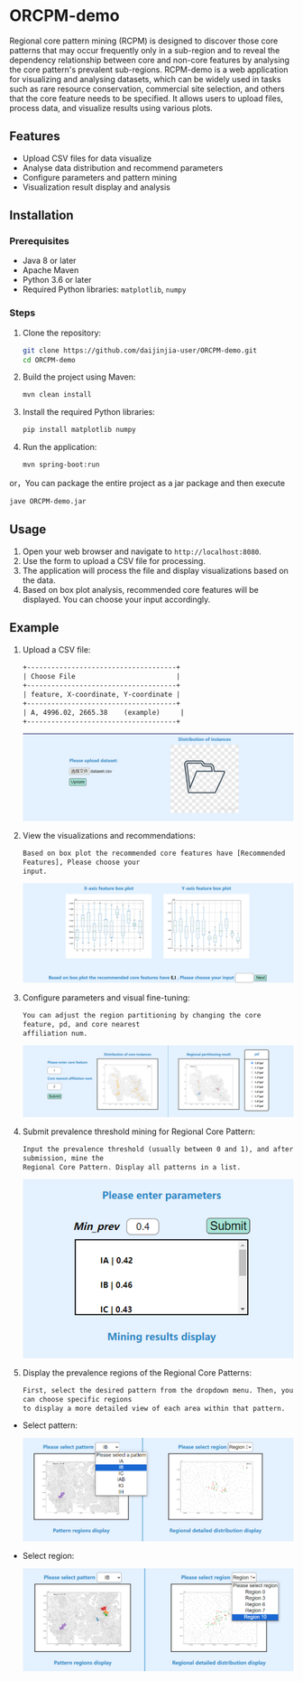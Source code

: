 # ORCPM-demo

Regional  core pattern mining (RCPM) is designed to discover those core  patterns that may occur frequently only in a sub-region and to  reveal the dependency relationship between core and non-core  features by analysing the core pattern's prevalent sub-regions.  RCPM-demo  is a web application for visualizing and analysing datasets, which can be widely used in tasks such as rare resource  conservation, commercial site selection, and others that the core  feature needs to be specified.  It allows users to upload files, process data, and visualize results using various plots.



## Features

- Upload CSV files for data visualize 
- Analyse data distribution and recommend parameters
- Configure parameters and pattern mining
- Visualization result display and analysis



## Installation

### Prerequisites

- Java 8 or later
- Apache Maven
- Python 3.6 or later
- Required Python libraries: `matplotlib`, `numpy`



### Steps

1. Clone the repository:
    ```bash
    git clone https://github.com/daijinjia-user/ORCPM-demo.git
    cd ORCPM-demo
    ```

2. Build the project using Maven:
    ```bash
    mvn clean install
    ```

3. Install the required Python libraries:
    ```bash
    pip install matplotlib numpy
    ```

4. Run the application:

    ```bash
    mvn spring-boot:run
    ```

  or，You can package the entire project as a jar package and then execute 
 
   ```bash
   jave ORCPM-demo.jar
   ```



## Usage

1. Open your web browser and navigate to `http://localhost:8080`.
2. Use the form to upload a CSV file for processing.
3. The application will process the file and display visualizations based on the data.
4. Based on box plot analysis, recommended core features will be displayed. You can choose your input accordingly.



## Example

1. Upload a CSV file:
   ```
   +-------------------------------------+
   | Choose File                         |
   +-------------------------------------+
   | feature, X-coordinate, Y-coordinate |
   +-------------------------------------+
   | A, 4996.02, 2665.38	(example)     |
   +-------------------------------------+
   ```
   
    <p align="center">
      <img src="https://github.com/daijinjia-user/ORCPM-demo/blob/main/picture/1.png?raw=true" alt="1.png">
    </p>

2. View the visualizations and recommendations:

   ```
   Based on box plot the recommended core features have [Recommended Features], Please choose your
   input.
   ```

    <p align="center">
      <img src="https://github.com/daijinjia-user/ORCPM-demo/blob/main/picture/2.png?raw=true" alt="2.png">
    </p>

3. Configure parameters and visual fine-tuning:

   ```
   You can adjust the region partitioning by changing the core feature, pd, and core nearest
   affiliation num.
   ```
   
    <p align="center">
      <img src="https://github.com/daijinjia-user/ORCPM-demo/blob/main/picture/3.png?raw=true" alt="3.png">
    </p>

4. Submit prevalence threshold mining for Regional Core Pattern:

   ```
   Input the prevalence threshold (usually between 0 and 1), and after submission, mine the
   Regional Core Pattern. Display all patterns in a list.
   ```
    <p align="center">
      <img src="https://github.com/daijinjia-user/ORCPM-demo/blob/main/picture/4.png?raw=true" alt="4.png">
    </p>
5. Display the prevalence regions of the Regional Core Patterns:

   ```
   First, select the desired pattern from the dropdown menu. Then, you can choose specific regions
   to display a more detailed view of each area within that pattern.
   ```
* Select pattern:
   
  <p align="center">
      <img src="https://github.com/daijinjia-user/ORCPM-demo/blob/main/picture/5.png?raw=true" alt="5.png">
    </p>

* Select region:

  <p align="center">
   <img src="https://github.com/daijinjia-user/ORCPM-demo/blob/main/picture/6.png?raw=true" alt="6.png">
  </p>

